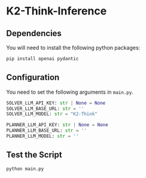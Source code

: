 # K2-Think-Inference

## Dependencies

You will need to install the following python packages:
```bash
pip install openai pydantic
```

## Configuration
You need to set the following arguments in `main.py`.
```python
SOLVER_LLM_API_KEY: str | None = None
SOLVER_LLM_BASE_URL: str = ''
SOLVER_LLM_MODEL: str = "K2-Think"

PLANNER_LLM_API_KEY: str | None = None
PLANNER_LLM_BASE_URL: str = ''
PLANNER_LLM_MODEL: str = ''
```

## Test the Script
```bash
python main.py
```
